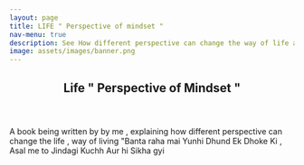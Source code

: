 ```yaml
---
layout: page       
title: LIFE " Perspective of mindset "   
nav-menu: true
description: See How different perspective can change the way of life and living .
image: assets/images/banner.png
---
```

<!-- Main -->
<div id="main">

<!-- One -->
<section id="one">
	<div class="inner">
		<header class="major">
			<h2>Life " Perspective of Mindset " </h2>
		</header>
		<p> A book being written by by me , explaining how different perspective can change the life , way of living                                                     "Banta raha mai Yunhi Dhund Ek Dhoke Ki , Asal me to Jindagi Kuchh Aur hi Sikha gyi </p>
	</div>
</section>
